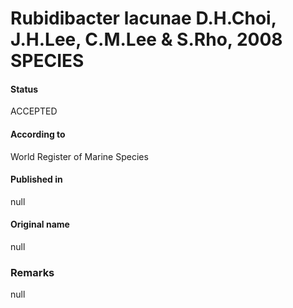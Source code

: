 Rubidibacter lacunae D.H.Choi, J.H.Lee, C.M.Lee & S.Rho, 2008 SPECIES
=======

#### Status
ACCEPTED

#### According to
World Register of Marine Species

#### Published in
null

#### Original name
null

### Remarks
null